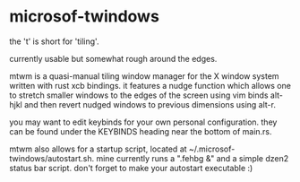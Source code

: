 # microsof-twindows

the 't' is short for 'tiling'.

currently usable but somewhat rough around the edges.

mtwm is a quasi-manual tiling window manager for the X window system written with rust 
xcb bindings. it features a nudge function which allows one to stretch smaller windows 
to the edges of the screen using vim binds alt-hjkl and then revert nudged windows to 
previous dimensions using alt-r.

you may want to edit keybinds for your own personal configuration.
they can be found under the KEYBINDS heading near the bottom of main.rs.

mtwm also allows for a startup script, located at ~/.microsof-twindows/autostart.sh.
mine currently runs a ".fehbg &" and a simple dzen2 status bar script.
don't forget to make your autostart executable :)
